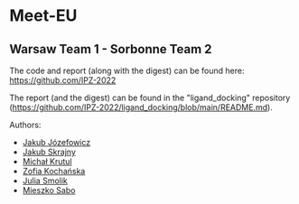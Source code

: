 # Meet-EU

## Warsaw Team 1 - Sorbonne Team 2

The code and report (along with the digest) can be found here: https://github.com/IPZ-2022 

The report (and the digest) can be found in the "ligand_docking" repository (https://github.com/IPZ-2022/ligand_docking/blob/main/README.md). 

Authors:
* [Jakub Józefowicz](https://github.com/kuben-joz)
* [Jakub Skrajny](https://github.com/kskrajny)
* [Michał Krutul](https://github.com/crewtool)
* [Zofia Kochańska](https://github.com/zofiakk)
* [Julia Smolik](https://github.com/juliasmolik)
* [Mieszko Sabo](https://github.com/mieszkosabo)
